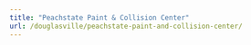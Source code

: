 ```yaml
---
title: "Peachstate Paint & Collision Center"
url: /douglasville/peachstate-paint-and-collision-center/
---
```

